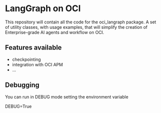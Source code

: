 # LangGraph on OCI
This repository will contain all the code for the oci_langraph package. A set of utility classes, with usage examples, that will simplify the creation of Enterprise-grade AI agents and workflow on OCI.

## Features available
* checkpointing
* integration with OCI APM
* ...

## Debugging
You can run in DEBUG mode setting the environment variable

DEBUG=True





